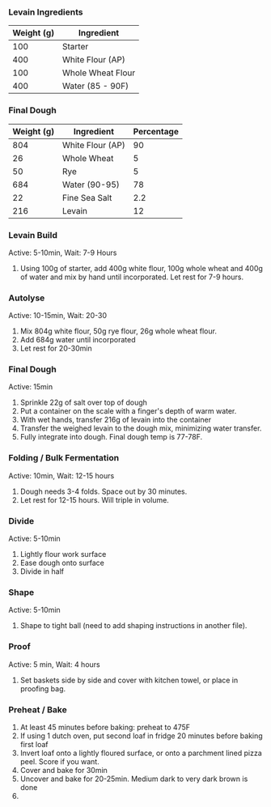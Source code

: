 ### Levain Ingredients
|Weight (g)|Ingredient|
|----------|----------|
|100|Starter|
|400|White Flour (AP)|
|100|Whole Wheat Flour|
|400| Water (85 - 90F)

### Final Dough
|Weight (g)|Ingredient|Percentage|
|----------|----------|----------|
|804|White Flour (AP)|90|
|26|Whole Wheat|5|
|50|Rye|5|
|684|Water (90-95)|78|
|22|Fine Sea Salt|2.2|
|216|Levain|12|

### Levain Build
Active: 5-10min, Wait: 7-9 Hours
1. Using 100g of starter, add 400g white flour, 100g whole wheat and 400g of water and mix by hand until incorporated. Let rest for 7-9 hours.

### Autolyse
Active: 10-15min, Wait: 20-30
1. Mix 804g white flour, 50g rye flour, 26g whole wheat flour.
2. Add 684g water until incorporated
3. Let rest for 20-30min

### Final Dough
Active: 15min
1. Sprinkle 22g of salt over top of dough
2. Put a container on the scale with a finger's depth of warm water. 
3. With wet hands, transfer 216g of levain into the container
4. Transfer the weighed levain to the dough mix, minimizing water transfer.
5. Fully integrate into dough. Final dough temp is 77-78F.

### Folding / Bulk Fermentation
Active: 10min, Wait: 12-15 hours
1. Dough needs 3-4 folds. Space out by 30 minutes. 
2. Let rest for 12-15 hours. Will triple in volume.

### Divide
Active: 5-10min
1. Lightly flour work surface
2. Ease dough onto surface
3. Divide in half

### Shape
Active: 5-10min
1. Shape to tight ball (need to add shaping instructions in another file).

### Proof
Active: 5 min, Wait: 4 hours
1. Set baskets side by side and cover with kitchen towel, or place in proofing bag.

### Preheat / Bake
1. At least 45 minutes before baking: preheat to 475F
2. If using 1 dutch oven, put second loaf in fridge 20 minutes before baking first loaf 
3. Invert loaf onto a lightly floured surface, or onto a parchment lined pizza peel. Score if you want.
4. Cover and bake for 30min
5. Uncover and bake for 20-25min. Medium dark to very dark brown is done
6. 